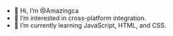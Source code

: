 - 👋 Hi, I’m @Amazingca
- 👀 I’m interested in cross-platform integration.
- 🌱 I’m currently learning JavaScript, HTML, and CSS.

<!---
Amazingca/Amazingca is a ✨ special ✨ repository because its `README.md` (this file) appears on your GitHub profile.
You can click the Preview link to take a look at your changes.
--->
